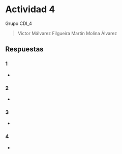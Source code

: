 # Actividad 4

Grupo CDI_4

> Victor Málvarez Filgueira
> Martín Molina Álvarez

## Respuestas

### 1
-

### 2
-

### 3
-

### 4
-
